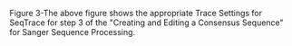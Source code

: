 Figure 3-The above figure shows the appropriate Trace Settings for SeqTrace for step 3 of the "Creating and Editing a Consensus Sequence" for Sanger Sequence Processing. 